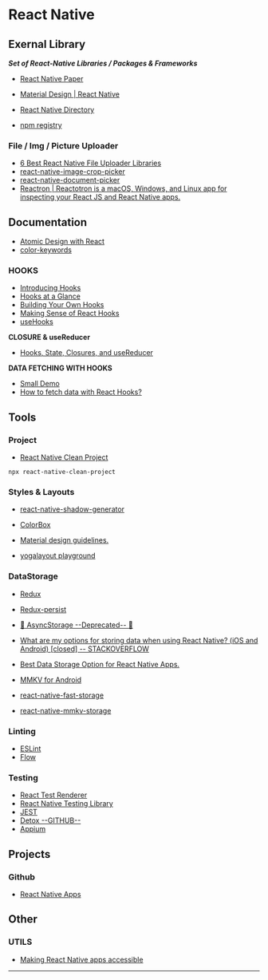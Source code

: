 React Native
=======================




Exernal Library
---------------


***Set of React-Native Libraries / Packages & Frameworks***

- [React Native Paper](https://reactnativepaper.com)

- [Material Design | React Native](https://callstack.github.io/react-native-paper/index.html)

- [React Native Directory](https://reactnative.directory)

- [npm registry](https://www.npmjs.com)

### File / Img / Picture Uploader

- [6 Best React Native File Uploader Libraries](https://openbase.com/categories/js/best-react-native-file-uploader-libraries)
- [react-native-image-crop-picker](https://github.com/ivpusic/react-native-image-crop-picker)
- [react-native-document-picker](https://github.com/rnmods/react-native-document-picker)
- [Reactron | Reactotron is a macOS, Windows, and Linux app for inspecting your React JS and React Native apps.](https://github.com/infinitered/reactotron)

Documentation
--------------

- [Atomic Design with React](https://cheesecakelabs.com/blog/atomic-design-react/)
- [color-keywords](https://reactnative.dev/docs/colors#color-keywords)

### HOOKS

- [Introducing Hooks](https://reactjs.org/docs/hooks-intro.html)
- [Hooks at a Glance](https://reactjs.org/docs/hooks-overview.html)
- [Building Your Own Hooks](https://reactjs.org/docs/hooks-custom.html)
- [Making Sense of React Hooks](https://medium.com/@dan_abramov/making-sense-of-react-hooks-fdbde8803889)
- [useHooks](https://usehooks.com)

**CLOSURE & useReducer**

- [Hooks, State, Closures, and useReducer](https://adamrackis.dev/state-and-use-reducer/)

**DATA FETCHING WITH HOOKS**
- [Small Demo](https://codesandbox.io/s/jvvkoo8pq3)
- [How to fetch data with React Hooks?](https://www.robinwieruch.de/react-hooks-fetch-data)

Tools
-----

### Project

- [React Native Clean Project](https://github.com/pmadruga/react-native-clean-project)

`npx react-native-clean-project`

### Styles & Layouts

- [react-native-shadow-generator](https://ethercreative.github.io/react-native-shadow-generator/)
- [ColorBox](https://lyft-colorbox.herokuapp.com)
- [Material design guidelines.](https://material.io/design/color/dark-theme.html#ui-application)

- [yogalayout playground](https://yogalayout.com/playground/)

### DataStorage

- [Redux](https://redux.js.org/tutorials/fundamentals/part-1-overview)
- [Redux-persist](https://github.com/rt2zz/redux-persist)
- [🚧 AsyncStorage  --Deprecated-- 🚧](https://reactnative.dev/docs/asyncstorage)
- [What are my options for storing data when using React Native? (iOS and Android) [closed] -- STACKOVERFLOW](https://stackoverflow.com/questions/44376002/what-are-my-options-for-storing-data-when-using-react-native-ios-and-android)
- [Best Data Storage Option for React Native Apps.](https://dev.to/ammarahmed/best-data-storage-option-for-react-native-apps-42k)

- [MMKV for Android](https://github.com/Tencent/MMKV)
- [react-native-fast-storage](https://github.com/FidMe/react-native-fast-storage)
- [react-native-mmkv-storage](https://github.com/ammarahm-ed/react-native-mmkv-storage)

### Linting

- [ESLint](https://eslint.org)
- [Flow](https://flow.org/en/docs/)

### Testing

- [React Test Renderer](https://reactjs.org/docs/test-renderer.html)
- [React Native Testing Library](https://callstack.github.io/react-native-testing-library/)
- [JEST](https://jestjs.io)
- [Detox --GITHUB--](https://github.com/wix/detox/)
- [Appium](http://appium.io)

Projects
--------

### Github

- [React Native Apps](https://github.com/ReactNativeNews/React-Native-Apps)  

Other
-----


### UTILS

- [Making React Native apps accessible](https://engineering.fb.com/2015/11/23/android/making-react-native-apps-accessible/)



-----------------------------------------------------------------------------------------------------
